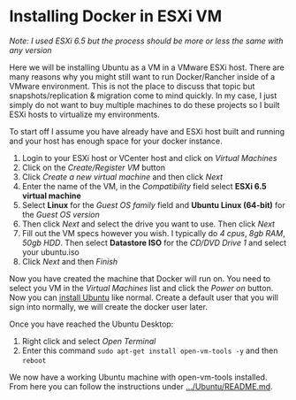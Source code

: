 # Installing Docker in ESXi VM

*Note: I used ESXi 6.5 but the process should be more or less the same with any version*

Here we will be installing Ubuntu as a VM in a VMware ESXi host. There are many reasons why you might still want to run Docker/Rancher inside of a VMware environment. This is not the place to discuss that topic but snapshots/replication & migration come to mind quickly. In my case, I just simply do not want to buy multiple machines to do these projects so I built ESXi hosts to virtualize my environments. 

To start off I assume you have already have and ESXi host built and running and your host has enough space for your docker instance. 

1. Login to your ESXi host or VCenter host and click on *Virtual Machines*
2. Click on the *Create/Register VM* button
3. Click *Create a new virtual machine* and then click *Next*
4. Enter the name of the VM, in the *Compatibility* field select **ESXi 6.5 virtual machine**
5. Select **Linux** for the *Guest OS family* field and **Ubuntu Linux (64-bit)** for the *Guest OS version*
6. Then click *Next* and select the drive you want to use. Then click *Next*
7. Fill out the VM specs however you wish. I typically do *4 cpus*, *8gb RAM*, *50gb HDD*. Then select **Datastore ISO** for the *CD/DVD Drive 1* and select your ubuntu.iso
8. Click *Next* and then *Finish*

Now you have created the machine that Docker will run on. You need to select you VM in the *Virtual Machines* list and click the *Power on* button. Now you can [install Ubuntu](https://tutorials.ubuntu.com/tutorial/tutorial-install-ubuntu-desktop#2) like normal. Create a default user that you will sign into normally, we will create the docker user later.

Once you have reached the Ubuntu Desktop:
1. Right click and select *Open Terminal*
2. Enter this command `sudo apt-get install open-vm-tools -y` and then `reboot`

We now have a working Ubuntu machine with open-vm-tools installed. From here you can follow the instructions under [.../Ubuntu/README.md]().

